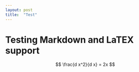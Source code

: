 ```yaml
---
layout: post
title:  "Test"
---
```


# Testing Markdown and LaTEX support

$$ \frac{d x^2}{d x} = 2x $$
